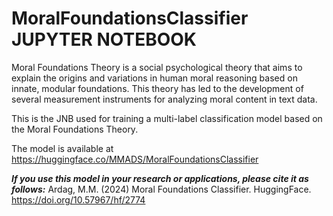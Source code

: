 # MoralFoundationsClassifier JUPYTER NOTEBOOK

Moral Foundations Theory is a social psychological theory that aims to explain the origins and variations in human moral reasoning based on innate, modular foundations. This theory has led to the development of several measurement instruments for analyzing moral content in text data.

This is the JNB used for training a multi-label classification model based on the Moral Foundations Theory.

The model is available at https://huggingface.co/MMADS/MoralFoundationsClassifier

***If you use this model in your research or applications, please cite it as follows:***
Ardag, M.M. (2024) Moral Foundations Classifier. HuggingFace. https://doi.org/10.57967/hf/2774

